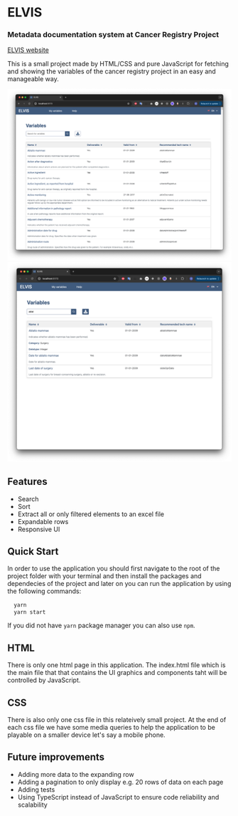 # ELVIS

### Metadata documentation system at Cancer Registry Project

[ELVIS website](https://metadata.kreftregisteret.no/variables)

This is a small project made by HTML/CSS and pure JavaScript for fetching and showing the variables of the cancer registry project in an easy and manageable way. 

<img src="src/images/app.png" alt="first app screenshot" />

<img src="src/images/app2.png" alt="second app screenshot" />

## Features
- Search 
- Sort 
- Extract all or only filtered elements to an excel file
- Expandable rows
- Responsive UI

## Quick Start

In order to use the application you should first navigate to the root of the project folder with your terminal and then install the packages and dependecies of the project and later on you can run the application by using the following commands:

```
  yarn
  yarn start
```

If you did not have `yarn` package manager you can also use `npm`. 


## HTML

There is only one html page in this application. The index.html file which is the main file that that contains the UI graphics and components taht will be controlled by JavaScript.

## CSS

There is also only one css file in this relateively small project. At the end of each css file we have some media queries to help the application to be playable on a smaller device let's say a mobile phone. 

## Future improvements

- Adding more data to the expanding row
- Adding a pagination to only display e.g. 20 rows of data on each page
- Adding tests
- Using TypeScript instead of JavaScript to ensure code reliability and scalability
